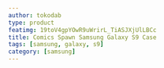 ```yaml
---
author: tokodab
type: product
featimg: 19toV4gpYOwR9uWrirL_TiASJXjUlLBCc
title: Comics Spawn Samsung Galaxy S9 Case
tags: [samsung, galaxy, s9]
category: [samsung]
---
```

